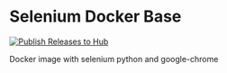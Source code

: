 # Selenium Docker Base

[![Publish Releases to Hub](https://github.com/slavic-viking/selenium-docker-base/actions/workflows/release.yml/badge.svg)](https://github.com/slavic-viking/selenium-docker-base/actions/workflows/release.yml)

Docker image with selenium python and google-chrome
